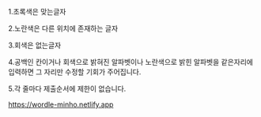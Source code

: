 1.초록색은 맞는글자

2.노란색은 다른 위치에 존재하는 글자

3.회색은 없는글자

4.공백인 칸이거나 회색으로 밝혀진 알파벳이나 노란색으로 밝힌 알파벳을 같은자리에 입력하면 그 자리만 수정할 기회가 주어집니다.

5.각 줄마다 제출순서에 제한이 없습니다.

https://wordle-minho.netlify.app
